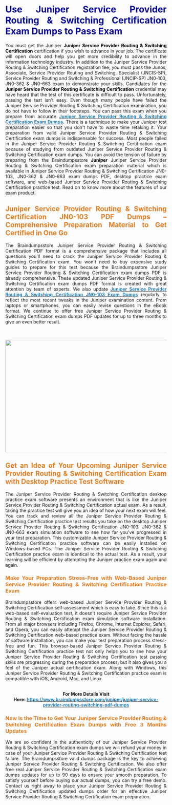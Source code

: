 <h1 style="text-align: justify;"><strong><span style="color:#000099;">Use Juniper Service Provider Routing &amp; Switching Certification Exam Dumps to Pass Exam&nbsp;</span></strong></h1>

<p style="text-align: justify;">You must get the Juniper <span style="color:#000000;"><strong>Juniper Service Provider Routing &amp; Switching Certification</strong></span> certification if you wish to advance in your job. The certificate will open doors and help you get more credibility to advance in the information technology industry. In addition to the Juniper Service Provider Routing &amp; Switching Certification registration fee, you must pass the Junos, Associate, Service Provider Routing and Switching, Specialist (JNCIS-SP), Service Provider Routing and Switching &amp; Professional (JNCIP-SP) JN0-103, JN0-362 &amp; JN0-663 exam to demonstrate your skills. Candidates for the <strong><span style="color:#000000;">Juniper Service Provider Routing &amp; Switching Certification</span></strong> credential may have heard that the test of this certificate is difficult to pass. Unfortunately, passing the test isn&#39;t easy. Even though many people have failed the Juniper Service Provider Routing &amp; Switching Certification examination, you do not have to follow in their footsteps. You can pass this exam when you prepare from accurate <strong><a href="https://www.braindumpsstore.com/juniper/juniper-service-provider-routing-switching-pdf-dumps"><span style="color:#2980b9;">Juniper Service Provider Routing &amp; Switching Certification Exam Dumps</span></a></strong>. There is a technique to make your Juniper test preparation easier so that you don&#39;t have to waste time retaking it. Your preparation from valid Juniper Service Provider Routing &amp; Switching Certification exam dumps is indispensable for success. Most people failed in the Juniper Service Provider Routing &amp; Switching Certification exam because of studying from outdated Juniper Service Provider Routing &amp; Switching Certification exam dumps. You can avoid the tension of failure by preparing from the Braindumpsstore <span style="color:#000000;"><strong>Juniper</strong></span> Juniper Service Provider Routing &amp; Switching Certification exam preparation material which is available in Juniper Service Provider Routing &amp; Switching Certification JN0-103, JN0-362 &amp; JN0-663 exam dumps PDF, desktop practice exam software, and web-based Juniper Service Provider Routing &amp; Switching Certification practice test. Read on to know more about the features of our exam product.</p>

<h2 style="text-align: justify;"><strong><span style="color:#e67e22;">Juniper Service Provider Routing &amp; Switching Certification JN0-103 PDF Dumps &ndash; Comprehensive Preparation Material to Get Certified in One Go</span></strong></h2>

<p style="text-align: justify;">The Braindumpsstore Juniper Service Provider Routing &amp; Switching Certification PDF format is a comprehensive package that includes all questions you&#39;ll need to crack the Juniper Service Provider Routing &amp; Switching Certification exam. You won&#39;t need to buy expensive study guides to prepare for this test because the Braindumpsstore Juniper Service Provider Routing &amp; Switching Certification exam dumps PDF is already comprehensive. These updated Juniper Service Provider Routing &amp; Switching Certification exam dumps PDF format is created with great attention by team of experts. We also update <strong><a href="https://www.braindumpsstore.com/juniper/jn0-103-dumps"><span style="color:#2980b9;">Juniper Service Provider Routing &amp; Switching Certification JN0-103 Exam Dumps</span></a></strong> regularly to reflect the most recent tweaks in the Juniper examination content. From laptops or smartphones, you can easily revise questions in the eBook format. We continue to offer free Juniper Service Provider Routing &amp; Switching Certification exam dumps PDF updates for up to three months to give an even better result.<br />
<br />
&nbsp;</p>

<p style="text-align: center;"><a href="https://www.braindumpsstore.com/juniper/juniper-service-provider-routing-switching-pdf-dumps"><img alt="" src="https://i.imgur.com/xfUMfMW.jpg" style="width: 700px; height: 350px;" /></a></p>

<h2 style="text-align: justify;"><strong><span style="color:#e67e22;">Get an Idea of Your Upcoming Juniper Service Provider Routing &amp; Switching Certification Exam with Desktop Practice Test Software</span></strong></h2>

<p style="text-align: justify;">The Juniper Service Provider Routing &amp; Switching Certification desktop practice exam software presents an environment that is like the Juniper Service Provider Routing &amp; Switching Certification actual exam. As a result, taking the practice test will give you an idea of how your next exam will feel. You can track and review all the Juniper Service Provider Routing &amp; Switching Certification practice test results you take on the desktop Juniper Service Provider Routing &amp; Switching Certification JN0-103, JN0-362 &amp; JN0-663 exam simulation software to see how far you&#39;ve progressed in your test preparation. This customizable Juniper Service Provider Routing &amp; Switching Certification practice software can be easily installed on Windows-based PCs. The Juniper Service Provider Routing &amp; Switching Certification practice exam is identical to the actual test. As a result, your learning will be efficient by attempting the Juniper practice exam again and again.</p>

<h3 style="text-align: justify;"><strong><span style="color:#e67e22;">Make Your Preparation Stress-Free with Web-Based Juniper Service Provider Routing &amp; Switching Certification Practice Exam</span></strong></h3>

<p style="text-align: justify;">Braindumpsstore offers web-based Juniper Service Provider Routing &amp; Switching Certification self-assessment which is easy to take. Since this is a web-based self-evaluation test, it doesn&rsquo;t require Juniper Service Provider Routing &amp; Switching Certification exam simulation software installation. From all major browsers including Firefox, Chrome, Internet Explorer, Safari, and Opera, you can easily attempt the Juniper Service Provider Routing &amp; Switching Certification web-based practice exam. Without facing the hassle of software installation, you can make your test preparation process stress-free and fun. This browser-based Juniper Service Provider Routing &amp; Switching Certification practice test not only helps you to see how your Juniper Service Provider Routing &amp; Switching Certification test passing skills are progressing during the preparation process, but it also gives you a feel of the Juniper actual certification exam. Along with Windows, this Juniper Service Provider Routing &amp; Switching Certification practice exam is compatible with iOS, Android, Mac, and Linux.</p>

<p style="text-align: center;"><br />
<strong>For More Details Visit Here:</strong>&nbsp;<strong><a href="https://www.braindumpsstore.com/juniper/juniper-service-provider-routing-switching-pdf-dumps"><span style="color:#2980b9;">https://www.braindumpsstore.com/juniper/juniper-service-provider-routing-switching-pdf-dumps</span></a></strong></p>

<h3 style="text-align: justify;"><strong><span style="color:#e67e22;">Now Is the Time to Get Your Juniper Service Provider Routing &amp; Switching Certification Exam Dumps with Free 3 Months Updates</span></strong></h3>

<p style="text-align: justify;">We are so confident in the authenticity of our Juniper Service Provider Routing &amp; Switching Certification exam dumps we will refund your money in case of your Juniper Service Provider Routing &amp; Switching Certification test failure. The Braindumpsstore valid dumps package is the key to achieving Juniper Service Provider Routing &amp; Switching Certification. We also offer free real Juniper Service Provider Routing &amp; Switching Certification exam dumps updates for up to 90 days to ensure your smooth preparation. To satisfy yourself before buying our actual dumps, you can try a free demo. Contact us right away to place your Juniper Service Provider Routing &amp; Switching Certification updated dumps order for an effective Juniper Service Provider Routing &amp; Switching Certification exam preparation.</p>

